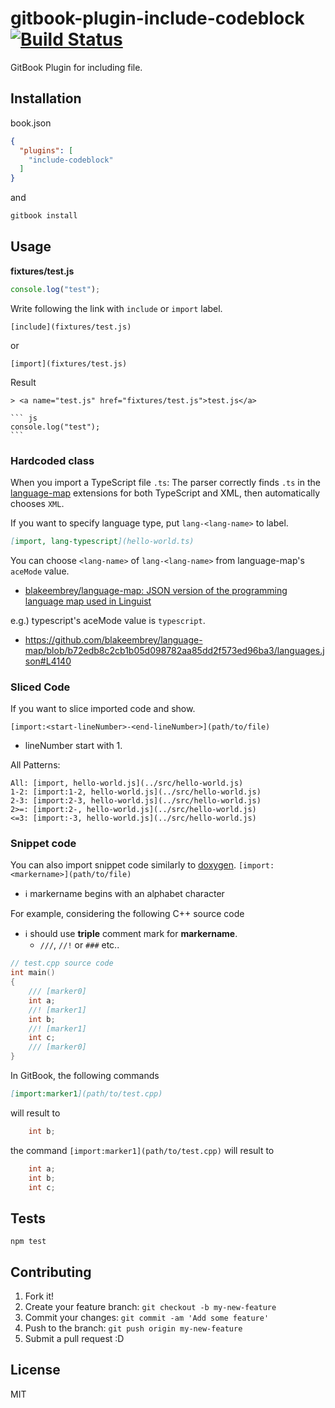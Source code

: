 # gitbook-plugin-include-codeblock [![Build Status](https://travis-ci.org/azu/gitbook-plugin-include-codeblock.svg?branch=master)](https://travis-ci.org/azu/gitbook-plugin-include-codeblock)

GitBook Plugin for including file.

## Installation

book.json

```json
{
  "plugins": [
    "include-codeblock"
  ]
}
```

and

```sh
gitbook install
```

## Usage

**fixtures/test.js**
```js
console.log("test");
```

Write following the link with `include` or `import` label.

```
[include](fixtures/test.js)
```

or

```
[import](fixtures/test.js)
```

Result

    > <a name="test.js" href="fixtures/test.js">test.js</a>
    
    ``` js
    console.log("test");
    ```

### Hardcoded class

When you import a TypeScript file `.ts`:
The parser correctly finds `.ts` in the [language-map](https://github.com/blakeembrey/language-map "language-map") extensions for both TypeScript and XML, then automatically chooses `XML`.

If you want to specify language type, put `lang-<lang-name>` to label.

```markdown
[import, lang-typescript](hello-world.ts)
```

You can choose `<lang-name>` of `lang-<lang-name>` from language-map's `aceMode` value.

- [blakeembrey/language-map: JSON version of the programming language map used in Linguist](https://github.com/blakeembrey/language-map "blakeembrey/language-map: JSON version of the programming language map used in Linguist")

e.g.) typescript's aceMode value is `typescript`. 

- https://github.com/blakeembrey/language-map/blob/b72edb8c2cb1b05d098782aa85dd2f573ed96ba3/languages.json#L4140

### Sliced Code

If you want to slice imported code and show.

`[import:<start-lineNumber>-<end-lineNumber>](path/to/file)`

- lineNumber start with 1.

All Patterns:

```
All: [import, hello-world.js](../src/hello-world.js)
1-2: [import:1-2, hello-world.js](../src/hello-world.js)
2-3: [import:2-3, hello-world.js](../src/hello-world.js)
2>=: [import:2-, hello-world.js](../src/hello-world.js)
<=3: [import:-3, hello-world.js](../src/hello-world.js)
```

### Snippet code

You can also import snippet code similarly to [doxygen](https://www.stack.nl/~dimitri/doxygen/manual/commands.html#cmdsnippet).
`[import:<markername>](path/to/file)`

- :information_source: markername begins with an alphabet character

For example, considering the following C++ source code

- :information_source: should use **triple** comment mark for **markername**.
    - `///`, `//!` or `###` etc.. 

```cpp
// test.cpp source code
int main()
{
    /// [marker0]
    int a;
    //! [marker1]
    int b;
    //! [marker1]
    int c;
    /// [marker0]
}
```
In GitBook, the following commands 

```markdown
[import:marker1](path/to/test.cpp)
```

will result to

```cpp
    int b;
```

the command `[import:marker1](path/to/test.cpp)` will result to

```cpp
    int a;
    int b;
    int c;
```

## Tests

    npm test

## Contributing

1. Fork it!
2. Create your feature branch: `git checkout -b my-new-feature`
3. Commit your changes: `git commit -am 'Add some feature'`
4. Push to the branch: `git push origin my-new-feature`
5. Submit a pull request :D

## License

MIT
